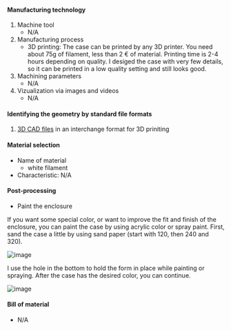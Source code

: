 #### Manufacturing technology
  1. Machine tool
     * N/A
  2. Manufacturing process
     * 3D printing: The case can be printed by any 3D printer. You need about 75g of filament, less than 2 € of material. Printing time is 2-4 hours depending on quality. I desiged the case with very few details, so it can be printed in a low quality setting and still looks good.
  3. Machining parameters
     * N/A
  4. Vizualization via images and videos
     * N/A
   
 #### Identifying the geometry by standard file formats
  1. [3D CAD files](https://wikifactory.com/@boettger/powerplanter/files/3D%20printer%20cad%20files) in an interchange format for 3D priniting
    
 #### Material selection
   * Name of material
       * white filament 
   * Characteristic: N/A
  
 #### Post-processing
 
   * Paint the enclosure
 
 If you want some special color, or want to improve the fit and finish of the enclosure, you can paint the case by using acrylic color or spray paint. First, sand the case a little by using sand paper (start with 120, then 240 and 320).
 
 ![image](https://user-images.githubusercontent.com/59058909/122738761-9312db00-d282-11eb-9ff2-ea324bdd08b0.png)

I use the hole in the bottom to hold the form in place while painting or spraying. After the case has the desired color, you can continue.

![image](https://user-images.githubusercontent.com/59058909/122738820-9e660680-d282-11eb-9a5e-71c65b2ccc78.png)

 
 #### Bill of material
   * N/A
